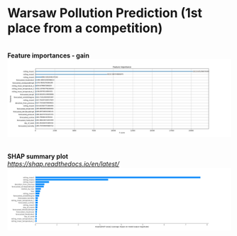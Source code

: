 # Warsaw Pollution Prediction (1st place from a competition)

\
**Feature importances - gain**
![Gain](https://github.com/MichalPorwisz/warsaw-pollution/blob/master/visualizations/importances_gain_13_22_8.png?raw=true)

\
**SHAP summary plot**\
*https://shap.readthedocs.io/en/latest/*
\
![SHAP summary plot](https://github.com/MichalPorwisz/warsaw-pollution/blob/master/visualizations/importances_shap_13_22_8.png?raw=true)
